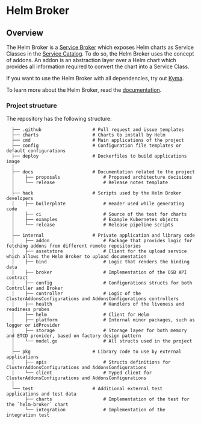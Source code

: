 # Helm Broker

## Overview

The Helm Broker is a [Service Broker](https://kyma-project.io/docs/master/components/service-catalog/#service-brokers-overview) which exposes Helm charts as Service Classes in the [Service Catalog](https://kyma-project.io/docs/master/components/service-catalog/#overview-overview). To do so, the Helm Broker uses the concept of addons. An addon is an abstraction layer over a Helm chart which provides all information required to convert the chart into a Service Class.

If you want to use the Helm Broker with all dependencies, try out [Kyma](https://kyma-project.io/).

To learn more about the Helm Broker, read the [documentation](https://github.com/kyma-project/helm-broker/blob/master/docs/README.md).

### Project structure

The repository has the following structure:

```
  ├── .github                   # Pull request and issue templates    
  ├── charts                    # Charts to install by Helm
  ├── cmd                       # Main applications of the project                                     
  ├── config                    # Configuration file templates or default configurations
  ├── deploy                    # Dockerfiles to build applications image
  │
  ├── docs                      # Documentation related to the project
  │    ├── proposals                # Proposed architecture decisions
  │    └── release                  # Release notes template
  │
  ├── hack                      # Scripts used by the Helm Broker developers
  │    ├── boilerplate              # Header used while generating code
  │    ├── ci                       # Source of the test for charts
  │    ├── examples                 # Example Kubernetes objects  
  │    └── release                  # Release pipeline scripts
  │
  ├── internal                  # Private application and library code
  │    ├── addon                    # Package that provides logic for fetching addons from different remote repositories
  │    ├── assetstore               # Client for the upload service which allows the Helm Broker to upload documentation
  │    ├── bind                     # Logic that renders the binding data
  │    ├── broker                   # Implementation of the OSB API contract
  │    ├── config                   # Configurations structs for both Controller and Broker
  │    ├── controller               # Logic of the ClusterAddonsConfigurations and AddonsConfigurations controllers
  │    ├── health                   # Handlers of the liveness and readiness probes
  │    ├── helm                     # Client for Helm
  │    ├── platform                 # Internal minor packages, such as logger or idProvider
  │    ├── storage                  # Storage layer for both memory and ETCD provider, based on factory design pattern
  │    └── model.go                 # All structs used in the project
  │
  ├── pkg                       # Library code to use by external applications
  │    ├── apis                     # Structs definitions for ClusterAddonsConfigurations and AddonsConfigurations
  │    └── client                   # Typed client for ClusterAddonsConfigurations and AddonsConfigurations
  │
  └── test                      # Additional external test applications and test data
       ├── charts                   # Implementation of the test for the `helm-broker` chart
       └── integration              # Implementation of the integration test
```
